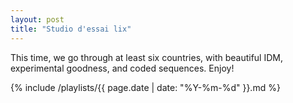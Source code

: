 ```yaml
---
layout: post
title: "Studio d'essai lix"
---
```


This time, we go through at least six countries, with beautiful IDM, experimental goodness, and coded sequences. Enjoy!

{% include /playlists/{{ page.date | date: "%Y-%m-%d" }}.md %}